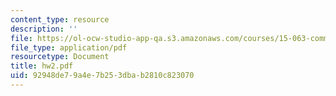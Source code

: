 ```yaml
---
content_type: resource
description: ''
file: https://ol-ocw-studio-app-qa.s3.amazonaws.com/courses/15-063-communicating-with-data-summer-2003/92948de79a4e7b253dbab2810c823070_hw2.pdf
file_type: application/pdf
resourcetype: Document
title: hw2.pdf
uid: 92948de7-9a4e-7b25-3dba-b2810c823070
---
```

